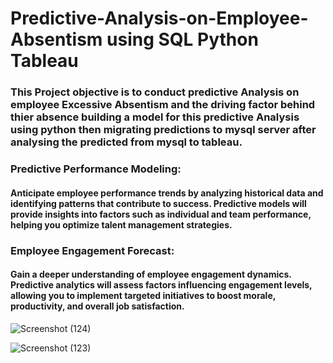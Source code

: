 # Predictive-Analysis-on-Employee-Absentism using SQL Python Tableau
### This Project objective is to conduct predictive Analysis on employee Excessive Absentism and the driving factor behind thier absence building a model for this predictive Analysis using python then migrating predictions to mysql server after analysing the predicted from mysql to tableau.

### Predictive Performance Modeling:
#### Anticipate employee performance trends by analyzing historical data and identifying patterns that contribute to success. Predictive models will provide insights into factors such as individual and team performance, helping you optimize talent management strategies.

### Employee Engagement Forecast:
#### Gain a deeper understanding of employee engagement dynamics. Predictive analytics will assess factors influencing engagement levels, allowing you to implement targeted initiatives to boost morale, productivity, and overall job satisfaction.

![Screenshot (124)](https://github.com/rameshkumar359/Predictive-Analysis-on-Employee-Absentism/assets/96288285/a277e4b0-1e08-4666-8e19-39d5e64d7fa4)


![Screenshot (123)](https://github.com/rameshkumar359/Predictive-Analysis-on-Employee-Absentism/assets/96288285/6f9b25db-5ff1-45a5-8774-76fe58eda704)
